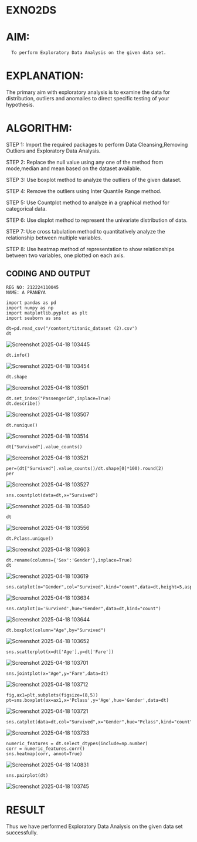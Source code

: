 # EXNO2DS
# AIM:
      To perform Exploratory Data Analysis on the given data set.
      
# EXPLANATION:
  The primary aim with exploratory analysis is to examine the data for distribution, outliers and anomalies to direct specific testing of your hypothesis.
  
# ALGORITHM:
STEP 1: Import the required packages to perform Data Cleansing,Removing Outliers and Exploratory Data Analysis.

STEP 2: Replace the null value using any one of the method from mode,median and mean based on the dataset available.

STEP 3: Use boxplot method to analyze the outliers of the given dataset.

STEP 4: Remove the outliers using Inter Quantile Range method.

STEP 5: Use Countplot method to analyze in a graphical method for categorical data.

STEP 6: Use displot method to represent the univariate distribution of data.

STEP 7: Use cross tabulation method to quantitatively analyze the relationship between multiple variables.

STEP 8: Use heatmap method of representation to show relationships between two variables, one plotted on each axis.

## CODING AND OUTPUT

```
REG NO: 212224110045
NAME: A PRANEYA
```
```
import pandas as pd
import numpy as np
import matplotlib.pyplot as plt
import seaborn as sns
```

```
dt=pd.read_csv("/content/titanic_dataset (2).csv")
dt
```
![Screenshot 2025-04-18 103445](https://github.com/user-attachments/assets/7b1bf72f-6593-49f8-992b-c22e26536263)

```
dt.info()
```
![Screenshot 2025-04-18 103454](https://github.com/user-attachments/assets/6ffa37d3-c5fc-48a2-aa61-e2ba9e6e9fbd)

```
dt.shape
```
![Screenshot 2025-04-18 103501](https://github.com/user-attachments/assets/eb2c6898-fd07-4f23-9b14-36639ab4cd7d)

```
dt.set_index("PassengerId",inplace=True)
dt.describe()
```
![Screenshot 2025-04-18 103507](https://github.com/user-attachments/assets/e9e86753-f04d-436d-9b97-ed4f52fb0141)

```
dt.nunique()
```
![Screenshot 2025-04-18 103514](https://github.com/user-attachments/assets/63022df6-2c3e-4f80-999e-e78e1922ba27)

```
dt["Survived"].value_counts()
```
![Screenshot 2025-04-18 103521](https://github.com/user-attachments/assets/546afeda-e784-49bb-a185-3ceb057c2a2e)

```
per=(dt["Survived"].value_counts()/dt.shape[0]*100).round(2)
per
```
![Screenshot 2025-04-18 103527](https://github.com/user-attachments/assets/3c0233b5-2b5a-4bb9-8434-f16428c97460)

```
sns.countplot(data=dt,x="Survived")
```
![Screenshot 2025-04-18 103540](https://github.com/user-attachments/assets/9f08f2fb-d29a-4b62-97e0-b40882cd7bd8)

```
dt
```
![Screenshot 2025-04-18 103556](https://github.com/user-attachments/assets/e5e64276-02f4-4896-bbca-a4459abf8cc4)

```
dt.Pclass.unique()
```
![Screenshot 2025-04-18 103603](https://github.com/user-attachments/assets/1b83e9cc-7f10-4eeb-974a-fccb79a69ef2)

```
dt.rename(columns={'Sex':'Gender'},inplace=True)
dt
```
![Screenshot 2025-04-18 103619](https://github.com/user-attachments/assets/5189989c-079a-4a64-aada-34aaf79d22b1)

```
sns.catplot(x="Gender",col="Survived",kind="count",data=dt,height=5,aspect=0.7)
```
![Screenshot 2025-04-18 103634](https://github.com/user-attachments/assets/01902bf2-9d16-49ae-860e-ad6c0d16f18a)

```
sns.catplot(x='Survived',hue="Gender",data=dt,kind="count")
```
![Screenshot 2025-04-18 103644](https://github.com/user-attachments/assets/6415a2e7-80c0-48cd-bbef-723bf60174dd)

```
dt.boxplot(column="Age",by="Survived")
```
![Screenshot 2025-04-18 103652](https://github.com/user-attachments/assets/583bd0aa-c924-4538-a664-fdb6a4cac2e9)

```
sns.scatterplot(x=dt['Age'],y=dt['Fare'])
```
![Screenshot 2025-04-18 103701](https://github.com/user-attachments/assets/c1dc70a5-5d28-4066-9946-c760308f9d31)

```
sns.jointplot(x="Age",y="Fare",data=dt)
```
![Screenshot 2025-04-18 103712](https://github.com/user-attachments/assets/0b6aca8b-3bbf-4062-bc75-4840e212c740)

```
fig,ax1=plt.subplots(figsize=(8,5))
pt=sns.boxplot(ax=ax1,x='Pclass',y='Age',hue='Gender',data=dt)
```
![Screenshot 2025-04-18 103721](https://github.com/user-attachments/assets/f32fde9f-f2e8-4d5c-9bf4-6393cae467b1)

```
sns.catplot(data=dt,col="Survived",x="Gender",hue="Pclass",kind="count")
```
![Screenshot 2025-04-18 103733](https://github.com/user-attachments/assets/718fb310-fc49-47bb-ad43-dba2a9164a6c)

```
numeric_features = dt.select_dtypes(include=np.number)
corr = numeric_features.corr()
sns.heatmap(corr, annot=True)
```
![Screenshot 2025-04-18 140831](https://github.com/user-attachments/assets/cbdce494-2ceb-447a-81bc-e1878bbce805)

```
sns.pairplot(dt)
```
![Screenshot 2025-04-18 103745](https://github.com/user-attachments/assets/0e9f7b74-de91-41ec-83c1-c51e13055ada)


# RESULT
Thus we have performed Exploratory Data Analysis on the given data set successfully.
